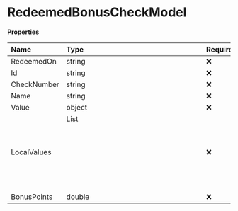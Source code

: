 # RedeemedBonusCheckModel

**Properties**

| Name        | Type         | Required | Description |
| :---------- | :----------- | :------- | :---------- |
| RedeemedOn  | string       | ❌       |             |
| Id          | string       | ❌       |             |
| CheckNumber | string       | ❌       |             |
| Name        | string       | ❌       |             |
| Value       | object       | ❌       |             |
| LocalValues | List<object> | ❌       |             |
| BonusPoints | double       | ❌       |             |

<!-- This file was generated by liblab | https://liblab.com/ -->
